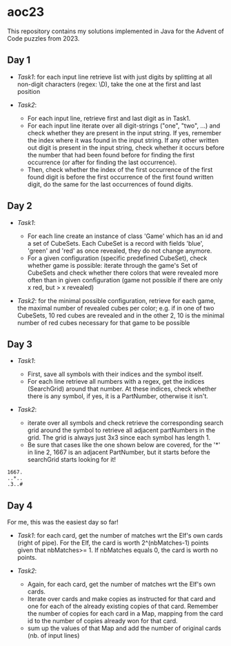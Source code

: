 # aoc23

This repository contains my solutions implemented in Java for the Advent of Code puzzles from 2023.

## Day 1

- *Task1*: for each input line retrieve list with just digits by splitting at all non-digit characters (regex: \D), take the one at the first and last position


- *Task2*: 
    - For each input line, retrieve first and last digit as in Task1. 
    - For each input line iterate over all digit-strings ("one", "two", ...) and check whether they are present in the input string. If yes, remember the index where it was found in the input string. If any other written out digit is present in the input string, check whether it occurs before the number that had been found before for finding the first occurrence (or after for finding the last occurrence).
    - Then, check whether the index of the first occurrence of the first found digit is before the first occurrence of the first found written digit, do the same for the last occurrences of found digits.

    
## Day 2

- *Task1*: 
    - For each line create an instance of class 'Game' which has an id and a set of CubeSets. Each CubeSet is a record with fields 'blue', 'green' and 'red' as once revealed, they do not change anymore.
    - For a given configuration (specific predefined CubeSet), check whether game is possible: iterate through the game's Set of CubeSets and check whether there colors that were revealed more often than in given configuration (game not possible if there are only  x red, but > x revealed)

- *Task2*: for the minimal possible configuration, retrieve for each game, the maximal number of revealed cubes per color; e.g. if in one of two CubeSets, 10 red cubes are revealed and in the other 2, 10 is the minimal number of red cubes necessary for that game to be possible
	

## Day 3

- *Task1*:
	- First, save all symbols with their indices and the symbol itself.
    - For each line retrieve all numbers with a regex, get the indices (SearchGrid) around that number. At these indices, check whether there is any symbol, if yes, it is a PartNumber, otherwise it isn't. 
	
- *Task2*: 
	- iterate over all symbols and check retrieve the corresponding search grid around the symbol to retrieve all adjacent partNumbers in the grid. The grid is always just 3x3 since each symbol has length 1. 
    - Be sure that cases like the one shown below are covered, for the '*' in line 2, 1667 is an adjacent PartNumber, but it starts before the searchGrid starts looking for it!
		
```
1667.
..*..
.3..#
```

## Day 4

For me, this was the easiest day so far!

- *Task1*: for each card, get the number of matches wrt the Elf's own cards (right of pipe). For the Elf, the card is worth 2^(nbMatches-1) points given that nbMatches>= 1. If nbMatches equals 0, the card is worth no points. 

- *Task2*:
	- Again, for each card, get the number of matches wrt the Elf's own cards. 
    - Iterate over cards and make copies as instructed for that card and one for each of the already existing copies of that card. Remember the number of copies for each card in a Map, mapping from the card id to the number of copies already won for that card.
    - sum up the values of that Map and add the number of original cards (nb. of input lines)
	
	
	